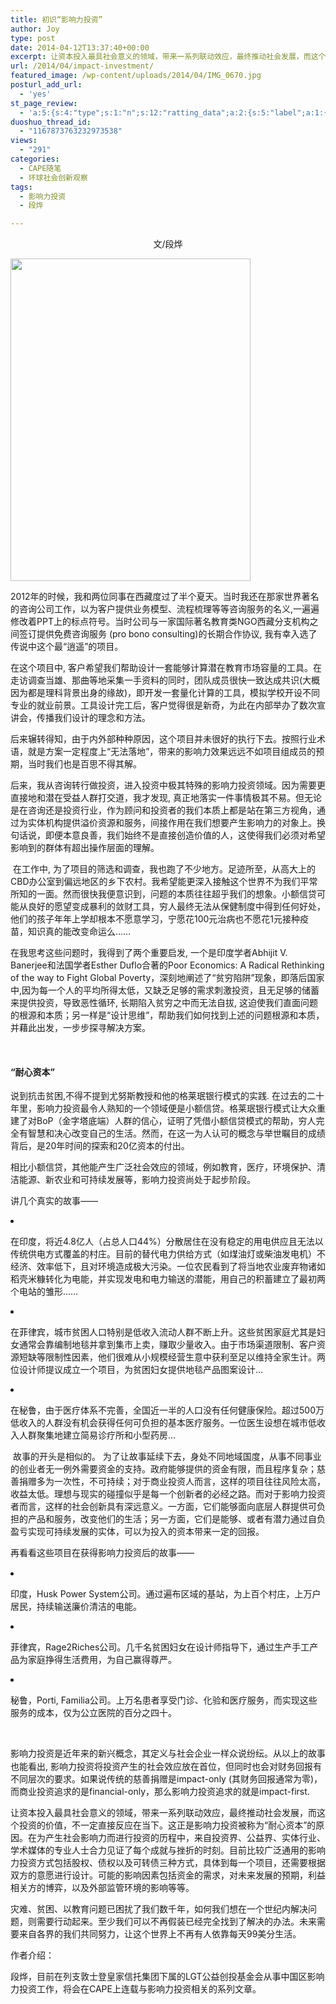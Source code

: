 ```yaml
---
title: 初识“影响力投资”
author: Joy
type: post
date: 2014-04-12T13:37:40+00:00
excerpt: 让资本投入最具社会意义的领域，带来一系列联动效应，最终推动社会发展，而这个投资的价值，不一定直接反应在当下。这正是影响力投资被称为“耐心资本”的原因。在为产生社会影响力而进行投资的历程中，来自投资界、公益界、实体行业、学术媒体的专业人士合力见证了每个成就与挫折的时刻。
url: /2014/04/impact-investment/
featured_image: /wp-content/uploads/2014/04/IMG_0670.jpg
posturl_add_url:
  - 'yes'
st_page_review:
  - 'a:5:{s:4:"type";s:1:"n";s:12:"ratting_data";a:2:{s:5:"label";a:1:{i:0;s:0:"";}s:5:"score";a:1:{i:0;s:1:"0";}}s:7:"postion";s:2:"tl";s:5:"title";s:0:"";s:11:"score_label";s:0:"";}'
duoshuo_thread_id:
  - "1167873763232973538"
views:
  - "291"
categories:
  - CAPE随笔
  - 环球社会创新观察
tags:
  - 影响力投资
  - 段烨

---
```

<p style="text-align: center;">
  文/段烨
</p>

<p dir="ltr">
  <img class="aligncenter" alt="" src="http://pic.yupoo.com/chenluaihr_v/DFYJOGk7/StLX7.jpg" width="384" height="516" />
</p>

<p dir="ltr">
  2012年的时候，我和两位同事在西藏度过了半个夏天。当时我还在那家世界著名的咨询公司工作，以为客户提供业务模型、流程梳理等等咨询服务的名义,一遍遍修改着PPT上的标点符号。当时公司与一家国际著名教育类NGO西藏分支机构之间签订提供免费咨询服务 (pro bono consulting)的长期合作协议, 我有幸入选了传说中这个最“逍遥”的项目。
</p>

<p dir="ltr">
  在这个项目中, 客户希望我们帮助设计一套能够计算潜在教育市场容量的工具。在走访调查当雄、那曲等地采集一手资料的同时，团队成员很快一致达成共识(大概因为都是理科背景出身的缘故)，即开发一套量化计算的工具，模拟学校开设不同专业的就业前景。工具设计完工后，客户觉得很是新奇，为此在内部举办了数次宣讲会，传播我们设计的理念和方法。
</p>

<p dir="ltr">
  后来辗转得知，由于内外部种种原因，这个项目并未很好的执行下去。按照行业术语，就是方案一定程度上“无法落地”，带来的影响力效果远远不如项目组成员的预期，当时我们也是百思不得其解。
</p>

<p dir="ltr">
  后来，我从咨询转行做投资，进入投资中极其特殊的影响力投资领域。因为需要更直接地和潜在受益人群打交道，我才发现, 真正地落实一件事情极其不易。但无论是在咨询还是投资行业，作为顾问和投资者的我们本质上都是站在第三方视角，通过为实体机构提供溢价资源和服务，间接作用在我们想要产生影响力的对象上。换句话说，即便本意良善，我们始终不是直接创造价值的人，这使得我们必须对希望影响到的群体有超出操作层面的理解。
</p>

<p dir="ltr">
   在工作中, 为了项目的筛选和调查，我也跑了不少地方。足迹所至，从高大上的CBD办公室到偏远地区的乡下农村。我希望能更深入接触这个世界不为我们平常所知的一面。然而很快我便意识到，问题的本质往往超乎我们的想象。小额信贷可能从良好的愿望变成暴利的敛财工具，穷人最终无法从保健制度中得到任何好处，他们的孩子年年上学却根本不愿意学习，宁愿花100元治病也不愿花1元接种疫苗，知识真的能改变命运么……
</p>

<p dir="ltr">
  在我思考这些问题时，我得到了两个重要启发, 一个是印度学者Abhijit V. Banerjee和法国学者Esther Duflo合著的Poor Economics: A Radical Rethinking of the way to Fight Global Poverty，深刻地阐述了“贫穷陷阱”现象，即落后国家中,因为每一个人的平均所得太低，又缺乏足够的需求刺激投资，且无足够的储蓄来提供投资，导致恶性循环, 长期陷入贫穷之中而无法自拔, 这迫使我们直面问题的根源和本质；另一样是“设计思维”，帮助我们如何找到上述的问题根源和本质，并藉此出发，一步步探寻解决方案。
</p>

&nbsp;

<h4 dir="ltr">
  <strong>“耐心资本”</strong>
</h4>

<p dir="ltr">
  说到抗击贫困,不得不提到尤努斯教授和他的格莱珉银行模式的实践. 在过去的二十年里，影响力投资最令人熟知的一个领域便是小额信贷。格莱珉银行模式让大众重建了对BoP（金字塔底端）人群的信心，证明了凭借小额信贷模式的帮助，穷人完全有智慧和决心改变自己的生活。然而，在这一为人认可的概念与举世瞩目的成绩背后，是20年时间的探索和20亿资本的付出。
</p>

<p dir="ltr">
  相比小额信贷，其他能产生广泛社会效应的领域，例如教育，医疗，环境保护、清洁能源、新农业和可持续发展等，影响力投资尚处于起步阶段。
</p>

<p dir="ltr">
  讲几个真实的故事——
</p>

<li dir="ltr">
  <p dir="ltr">
    在印度，将近4.8亿人（占总人口44%）分散居住在没有稳定的用电供应且无法以传统供电方式覆盖的村庄。目前的替代电力供给方式（如煤油灯或柴油发电机）不经济、效率低下，且对环境造成极大污染。一位农民看到了将当地农业废弃物诸如稻壳米糠转化为电能，并实现发电和电力输送的潜能，用自己的积蓄建立了最初两个电站的雏形……
  </p>
</li>

<li dir="ltr">
  <p dir="ltr">
    在菲律宾，城市贫困人口特别是低收入流动人群不断上升。这些贫困家庭尤其是妇女通常会靠编制地毯并拿到集市上卖，赚取少量收入。由于市场渠道限制、客户资源短缺等限制性因素，他们很难从小规模经营生意中获利至足以维持全家生计。两位设计师提议成立一个项目，为贫困妇女提供地毯产品图案设计&#8230;
  </p>
</li>

<li dir="ltr">
  <p dir="ltr">
    在秘鲁，由于医疗体系不完善，全国近一半的人口没有任何健康保险。超过500万低收入的人群没有机会获得任何可负担的基本医疗服务。一位医生设想在城市低收入人群聚集地建立简易诊疗所和小型药房…
  </p>
</li>

<p dir="ltr">
   故事的开头是相似的。 为了让故事延续下去，身处不同地域国度，从事不同事业的创业者无一例外需要资金的支持。政府能够提供的资金有限，而且程序复杂；慈善捐赠多为一次性，不可持续；对于商业投资人而言，这样的项目往往风险太高，收益太低。理想与现实的碰撞似乎是每一个创新者的必经之路。而对于影响力投资者而言，这样的社会创新具有深远意义。一方面，它们能够面向底层人群提供可负担的产品和服务，改变他们的生活；另一方面，它们是能够、或者有潜力通过自负盈亏实现可持续发展的实体，可以为投入的资本带来一定的回报。
</p>

<p dir="ltr">
  <span style="line-height: 1.5em;">再看看这些项目在获得影响力投资后的故事——</span>
</p>

<li dir="ltr">
  <p dir="ltr">
    印度，Husk Power System公司。通过遍布区域的基站，为上百个村庄，上万户居民，持续输送廉价清洁的电能。
  </p>
</li>

<li dir="ltr">
  <p dir="ltr">
    菲律宾，Rage2Riches公司。几千名贫困妇女在设计师指导下，通过生产手工产品为家庭挣得生活费用，为自己赢得尊严。
  </p>
</li>

<li dir="ltr">
  <p dir="ltr">
    秘鲁，Porti, Familia公司。上万名患者享受门诊、化验和医疗服务，而实现这些服务的成本，仅为公立医院的百分之四十。
  </p>
</li>

&nbsp;

<span style="line-height: 1.5em;">影响力投资是近年来的新兴概念，其定义与社会企业一样众说纷纭。</span>从以上的故事也能看出, 影响力投资将投资产生的社会效应放在首位，但同时也会对财务回报有不同层次的要求。如果说传统的慈善捐赠是impact-only (其财务回报通常为零)，而商业投资追求的是financial-only，那么影响力投资追求的就是impact-first.

让资本投入最具社会意义的领域，带来一系列联动效应，最终推动社会发展，而这个投资的价值，不一定直接反应在当下。这正是影响力投资被称为“耐心资本”的原因。在为产生社会影响力而进行投资的历程中，来自投资界、公益界、实体行业、学术媒体的专业人士合力见证了每个成就与挫折的时刻。目前比较广泛通用的影响力投资方式包括股权、债权以及可转债三种方式，具体到每一个项目，还需要根据双方的意愿进行设计。可能的影响因素包括资金的需求，对未来发展的预期，利益相关方的博弈，以及外部监管环境的影响等等。

<p dir="ltr">
  灾难、贫困、以教育问题已困扰了我们数千年，如何我们想在一个世纪内解决问题，则需要行动起来。至少我们可以不再假装已经完全找到了解决的办法。未来需要来自各界的我们共同努力，让这个世界上不再有人依靠每天99美分生活。
</p>

<p dir="ltr">
  <p dir="ltr">
    作者介绍：
  </p>
  
  <p dir="ltr">
    段烨，目前在列支敦士登皇家信托集团下属的LGT公益创投基金会从事中国区影响力投资工作，将会在CAPE上连载与影响力投资相关的系列文章。
  </p>